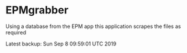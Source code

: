 # EPMgrabber
Using a database from the EPM app this application scrapes the files as required


Latest backup: Sun Sep 8 09:59:01 UTC 2019
